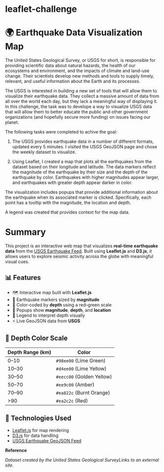 # leaflet-challenge

# 🌍 Earthquake Data Visualization Map

The United States Geological Survey, or USGS for short, is responsible for providing scientific data about natural hazards, the health of our ecosystems and environment, and the impacts of climate and land-use change. Their scientists develop new methods and tools to supply timely, relevant, and useful information about the Earth and its processes.

The USGS is interested in building a new set of tools that will allow them to visualize their earthquake data. They collect a massive amount of data from all over the world each day, but they lack a meaningful way of displaying it. In this challenge, the task was to develope a way to visualize USGS data that will allow them to better educate the public and other government organizations (and hopefully secure more funding) on issues facing our planet.

The following tasks were completed to achive the goal:

1. The USGS provides earthquake data in a number of different formats, updated every 5 minutes. I visited the USGS GeoJSON page and chose the weekly dataset to visualize. 

2. Using Leaflet, I created a map that plots all the earthquakes from the dataset based on their longitude and latitude. The data markers reflect the magnitude of the earthquake by their size and the depth of the earthquake by color. Earthquakes with higher magnitudes appear larger, and earthquakes with greater depth appear darker in color. 

The visualization includes popups that provide additional information about the earthquake when its associated marker is clicked. Specifically, each point has a tooltip with the magnitude, the location and depth. 

A legend was created that provides context for the map data.

# Summary 

This project is an interactive web map that visualizes **real-time earthquake data** from the [USGS Earthquake Feed](https://earthquake.usgs.gov/). Built using **Leaflet.js** and **D3.js**, it allows users to explore seismic activity across the globe with meaningful visual cues.

## 📊 Features

- 🗺️ Interactive map built with **Leaflet.js**
- 🔴 Earthquake markers sized by **magnitude**
- 🎨 Color-coded by **depth** using a red–green scale
- 📍 Popups show **magnitude**, **depth**, and **location**
- 📘 Legend to interpret depth visually
- ⚡ Live GeoJSON data from **USGS**

## 🎨 Depth Color Scale

| Depth Range (km) | Color       |
|------------------|-------------|
| 0–10             | `#98ee00` (Lime Green)  
| 10–30            | `#d4ee00` (Lime Yellow) 
| 30–50            | `#eecc00` (Golden Yellow)
| 50–70            | `#ee9c00` (Amber)
| 70–90            | `#ea822c`  (Burnt Orange)
| >90              | `#ea2c2c` (Red)  

## 🧰 Technologies Used

- [Leaflet.js](https://leafletjs.com/) for map rendering
- [D3.js](https://d3js.org/) for data handling
- [USGS Earthquake GeoJSON Feed](https://earthquake.usgs.gov/earthquakes/feed/v1.0/geojson.php)




**Reference**

*Dataset created by the United States Geological SurveyLinks to an external site.*
